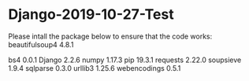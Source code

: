 # Django-2019-10-27-Test
Please intall the package below to ensure that the code works:
beautifulsoup4 4.8.1

bs4            0.0.1
Django         2.2.6
numpy          1.17.3
pip            19.3.1
requests       2.22.0
soupsieve      1.9.4
sqlparse       0.3.0
urllib3        1.25.6
webencodings   0.5.1
